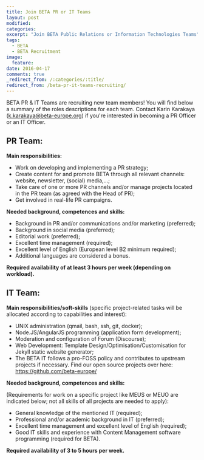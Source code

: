 ```yaml
---
title: Join BETA PR or IT Teams
layout: post
modified:
categories:
excerpt: "Join BETA Public Relations or Information Technologies Teams"
tags: 
  - BETA
  - BETA Recruitment
image:
  feature: 
date: 2016-04-17
comments: true
_redirect_from: /:categories/:title/
redirect_from: /beta-pr-it-teams-recruiting/
---
```


BETA PR & IT Teams are recruiting new team members! You will find below a summary of the roles descriptions for each team.
Contact Karin Karakaya (<k.karakaya@beta-europe.org>) if you're interested in becoming a PR Officer or an IT Officer.

## PR Team:

**Main responsibilities:**

- Work on developing and implementing a PR strategy;
- Create content for and promote BETA through all relevant channels: website, newsletter, (social) media,...;
- Take care of one or more PR channels and/or manage projects located in the PR team (as agreed with the Head of PR);
- Get involved in real-life PR campaigns.

**Needed background, competences and skills:**

- Background in PR and/or communications and/or marketing (preferred);
- Background in social media (preferred);
- Editorial work (preferred);
- Excellent time management (required);
- Excellent level of English (European level B2 minimum required);
- Additional languages are considered a bonus.

**Required availability of at least 3 hours per week (depending on workload).** 

## IT Team:

**Main responsibilities/soft-skills** (specific project-related tasks will be allocated according to capabilities and interest):

- UNIX administration (qmail, bash, ssh, git, docker);
- Node.JS/AngularJS programming (application form development);
- Moderation and configuration of Forum (Discourse);
- Web Development: Template Design/Optimisation/Customisation for Jekyll static website generator;
- The BETA IT follows a pro-FOSS policy and contributes to upstream projects if necessary. Find our open source projects over here: https://github.com/beta-europe/

**Needed background, competences and skills:**

(Requirements for work on a specific project like MEUS or MEUO are indicated below; not all skills of all projects are needed to apply):

- General knowledge of the mentioned IT (required);
- Professional and/or academic background in IT (preferred);
- Excellent time management and excellent level of English (required);
- Good IT skills and experience with Content Management software programming (required for BETA).

**Required availability of 3 to 5 hours per week.** 
